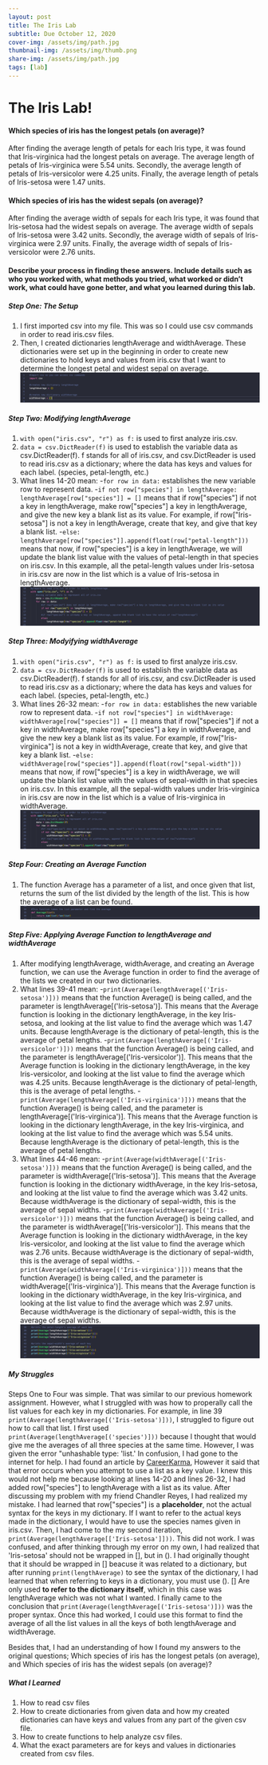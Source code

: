 ```yaml
---
layout: post
title: The Iris Lab
subtitle: Due October 12, 2020
cover-img: /assets/img/path.jpg
thumbnail-img: /assets/img/thumb.png
share-img: /assets/img/path.jpg
tags: [lab]
---
```


# The Iris Lab!

#### Which species of iris has the longest petals (on average)?
After finding the average length of petals for each Iris type, it was found that Iris-virginica had the longest petals on average. The average length of petals of Iris-virginica were 5.54 units. Secondly, the average length of petals of Iris-versicolor were 4.25 units. Finally, the average length of petals of Iris-setosa were 1.47 units.

#### Which species of iris has the widest sepals (on average)?
After finding the average width of sepals for each Iris type, it was found that Iris-setosa had the widest sepals on average. The average width of sepals of Iris-setosa were 3.42 units. Secondly, the average width of sepals of Iris-virginica were 2.97 units. Finally, the average width of sepals of Iris-versicolor were 2.76 units. 

#### Describe your process in finding these answers. Include details such as who you worked with, what methods you tried, what worked or didn’t work, what could have gone better, and what you learned during this lab. 

##### Step One: The Setup 
1. I first imported csv into my file. This was so I could use csv commands in order to read iris.csv files.
2. Then, I created dictionaries lengthAverage and widthAverage. These dictionaries were set up in the beginning in order to create new dictionaries to hold keys and values from iris.csv that I want to determine the longest petal and widest sepal on average.
![Step One][image1]

[image1]: assets/img/Iris-lab1.jpg

##### Step Two: Modifying lengthAverage
1. `with open("iris.csv", "r") as f:` is used to first analyze iris.csv. 
2. `data = csv.DictReader(f)` is used to establish the variable data as csv.DictReader(f). f stands for all of iris.csv, and csv.DictReader is used to read iris.csv as a dictionary; where the data has keys and values for each label. (species, petal-length, etc.)
3. What lines 14-20 mean:
    -`for row in data:` establishes the new variable row to represent data.
    -`if not row["species"] in lengthAverage: lengthAverage[row["species"]] = []` means that if row["species"] if not a key in lengthAverage, make row["species"] a key in lengthAverage, and give the new key a blank list as its value. For example, if row["Iris-setosa"] is not a key in lengthAverage, create that key, and give that key a blank list.
    -`else: lengthAverage[row["species"]].append(float(row["petal-length"]))` means that now, if row["species"] is a key in lengthAverage, we will update the blank list value with the values of petal-length in that species on iris.csv. In this example, all the petal-length values under Iris-setosa in iris.csv are now in the list which is a value of Iris-setosa in lengthAverage.
![Step Two][image2]

[image2]: assets/img/Iris-lab2.jpg

##### Step Three: Modyifying widthAverage
1. `with open("iris.csv", "r") as f:` is used to first analyze iris.csv. 
2. `data = csv.DictReader(f)` is used to establish the variable data as csv.DictReader(f). f stands for all of iris.csv, and csv.DictReader is used to read iris.csv as a dictionary; where the data has keys and values for each label. (species, petal-length, etc.)
3. What lines 26-32 mean:
    -`for row in data:` establishes the new variable row to represent data.
    -`if not row["species"] in widthAverage: widthAverage[row["species"]] = []` means that if row["species"] if not a key in widthAverage, make row["species"] a key in widthAverage, and give the new key a blank list as its value. For example, if row["Iris-virginica"] is not a key in widthAverage, create that key, and give that key a blank list.
    -`else: widthAverage[row["species"]].append(float(row["sepal-width"]))` means that now, if row["species"] is a key in widthAverage, we will update the blank list value with the values of sepal-width in that species on iris.csv. In this example, all the sepal-width values under Iris-virginica in iris.csv are now in the list which is a value of Iris-virginica in widthAverage.
![Step Three][image3]

[image3]:assets/img/Iris-lab3.jpg

##### Step Four: Creating an Average Function
1. The function Average has a parameter of a list, and once given that list, returns the sum of the list divided by the length of the list. This is how the average of a list can be found.
![Step Four][image4]

[image4]: assets/img/Iris-lab4.jpg

##### Step Five: Applying Average Function to lengthAverage and widthAverage
1. After modifying lengthAverage, widthAverage, and creating an Average function, we can use the Average function in order to find the average of the lists we created in our two dictionaries.
2. What lines 39-41 mean:
    -`print(Average(lengthAverage[('Iris-setosa')]))` means that the function Average() is being called, and the parameter is lengthAverage[('Iris-setosa')]. This means that the Average function is looking in the dictionary lengthAverage, in the key Iris-setosa, and looking at the list value to find the average which was 1.47 units. Because lengthAverage is the dictionary of petal-length, this is the average of petal lengths.
    -`print(Average(lengthAverage[('Iris-versicolor')]))` means that the function Average() is being called, and the parameter is lengthAverage[('Iris-versicolor')]. This means that the Average function is looking in the dictionary lengthAverage, in the key Iris-versicolor, and looking at the list value to find the average which was 4.25 units. Because lengthAverage is the dictionary of petal-length, this is the average of petal lengths.
    -`print(Average(lengthAverage[('Iris-virginica')]))` means that the function Average() is being called, and the parameter is lengthAverage[('Iris-virginica')]. This means that the Average function is looking in the dictionary lengthAverage, in the key Iris-virginica, and looking at the list value to find the average which was 5.54 units. Because lengthAverage is the dictionary of petal-length, this is the average of petal lengths.
3. What lines 44-46 mean:
    -`print(Average(widthAverage[('Iris-setosa')]))` means that the function Average() is being called, and the parameter is widthAverage[('Iris-setosa')]. This means that the Average function is looking in the dictionary widthAverage, in the key Iris-setosa, and looking at the list value to find the average which was 3.42 units. Because widthAverage is the dictionary of sepal-width, this is the average of sepal widths.
    -`print(Average(widthAverage[('Iris-versicolor')]))` means that the function Average() is being called, and the parameter is widthAverage[('Iris-versicolor')]. This means that the Average function is looking in the dictionary widthAverage, in the key Iris-versicolor, and looking at the list value to find the average which was 2.76 units. Because widthAverage is the dictionary of sepal-width, this is the average of sepal widths.
    -`print(Average(widthAverage[('Iris-virginica')]))` means that the function Average() is being called, and the parameter is widthAverage[('Iris-virginica')]. This means that the Average function is looking in the dictionary widthAverage, in the key Iris-virginica, and looking at the list value to find the average which was 2.97 units. Because widthAverage is the dictionary of sepal-width, this is the average of sepal widths.
![Step Five][image5]

[image5]: assets/img/Iris-lab5.jpg

##### My Struggles 
Steps One to Four was simple. That was similar to our previous homework assignment. However, what I struggled with was how to properally call the list values for each key in my dictionaries. For example, in line 39 `print(Average(lengthAverage[('Iris-setosa')]))`, I struggled to figure out how to call that list. I first used `print(Average(lengthAverage[('species')]))` because I thought that would give me the averages of all three species at the same time. However, I was given the error "unhashable type: 'list.' In confusion, I had gone to the internet for help. I had found an article by [CareerKarma](https://careerkarma.com/blog/python-typeerror-unhashable-type-list/), However it said that that error occurs when you attempt to use a list as a key value. I knew this would not help me because looking at lines 14-20 and lines 26-32, I had added row["species"] to lengthAverage with a list as its value. After discussing my problem with my friend Chandler Reyes, I had realized my mistake. I had learned that row["species"] is a **placeholder**, not the actual syntax for the keys in my dictionary. If I want to refer to the actual keys made in the dictionary, I would have to use the species names given in iris.csv. Then, I had come to the my second iteration, `print(Average(lengthAverage[['Iris-setosa']]))`. This did not work. I was confused, and after thinking through my error on my own, I had realized that 'Iris-setosa' should not be wrapped in [], but in (). I had originally thought that it should be wrapped in [] beacuse it was related to a dictionary, but after running `print(lengthAverage)` to see the syntax of the dictionary, I had learned that when referring to keys in a dictionary, you must use (). [] Are only used **to refer to the dictionary itself**, which in this case was lengthAverage which was not what I wanted. I finally came to the conclusion that `print(Average(lengthAverage[('Iris-setosa')]))` was the proper syntax. Once this had worked, I could use this format to find the average of all the list values in all the keys of both lengthAverage and widthAverage.

Besides that, I had an understanding of how I found my answers to the original questions; Which species of iris has the longest petals (on average), and Which species of iris has the widest sepals (on average)?

##### What I Learned 
1. How to read csv files
2. How to create dictionaries from given data and how my created dictionaries can have keys and values from any part of the given csv file.
3. How to create functions to help analyze csv files.
4. What the exact parameters are for keys and values in dictionaries created from csv files.
